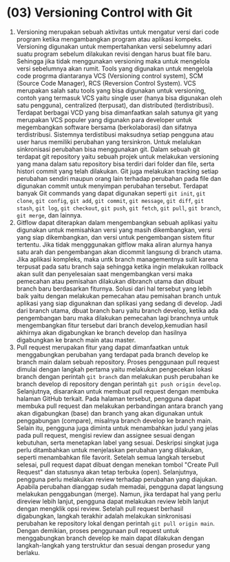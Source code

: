 # (03) Versioning Control with Git

1. Versioning merupakan sebuah aktivitas untuk mengatur versi dari code program ketika mengambangkan program atau aplikasi kompeks. Versioning digunakan untuk mempertahankan versi sebelumny adari suatu program sebelum dilakukan revisi dengan harus buat file baru. Sehingga jika tidak menggunakan versioning maka untuk mengelola versi sebelumnya akan rumit. Tools yang digunakan untuk mengelola code progrma diantaranya VCS (Versioning control system), SCM (Source Code  Manager), RCS (Reversion Control System). VCS merupakan salah satu tools yang bisa digunakan untuk versioning, contoh yang termasuk VCS yaitu single user (hanya bisa digunakan oleh satu pengguna), centralized (terpusat), dan distributed (terdistribusi). Terdapat berbagai VCD yang bisa dimanfaatkan salah satunya git yang merupakan VCS populer yang digunakn para developer untuk megembangkan software bersama (berkolaborasi) dan sifatnya terdistribusi. Sistemnya terdistibusi maksudnya setiap pengguna atau user harus memiliki perubahan yang tersinkron. Untuk melalukan sinkronisasi perubahan bisa menggunakan git. Dalam sebuah git terdapat git repository yaitu sebuah projek untuk melakukan versioning yang mana dalam satu repository bisa terdiri dari folder dan file, serta histori commit yang telah dilakukan. Git juga melakukan tracking setiap perubahan sendiri maupun orang lain terhadap perubahan pada file dan digunakan commit untuk menyimpan perubahan tersebut. Terdapat banyak Git commands yang dapat digunakan seperti `git init`, `git clone`, `git config`, `git add`, `git commit`, `git message`, `git diff`, `git stash`, `git log`, `git checkout`, `git push`, `git fetch`, `git pull`, `git branch`, `git merge`, dan lainnya.
2. Gitflow dapat diterapkan dalam mengembangkan sebuah aplikasi yaitu digunakan untuk memisahkan versi yang masih dikembangkan, versi yang siap dikembangkan, dan versi untuk pengembangan sistem fitur tertentu. Jika tidak mengggunakan gitflow maka aliran alurnya hanya satu arah dan pengembangan akan dicommit langsung di branch utama. Jika aplikasi kompleks, maka untk branch managementnya sulit karena terpusat pada satu branch saja sehingga ketika ingin melakukan rollback akan sulit dan penyelesaian saat mengembangkan versi maka pemecahan atau pemisahan dilakukan dibranch utama dan dibuat branch baru berdasarkan fiturnya. Solusi dari hal tersebut yang lebih baik yaitu dengan melakukan pemecahan atau pemisahan branch untuk aplikasi yang siap digunaknan dan splikasi yang sedang di develop. Jadi dari branch utama, dbuat branch baru yaitu branch develop, ketika ada pengembangan baru maka dilakukan pemecahan lagi branchnya untuk mengembangkan fitur tersebut dari branch develop,kemudian hasil akhirnya akan digabungkan ke branch develop dan hasilnya digabungkan ke branch main atau master.
3. Pull request merupakan fitur yang dapat dimanfaatkan untuk menggabungkan perubahan yang terdapat pada branch develop ke branch main dalam sebuah repository. Proses penggunaan pull request dimulai dengan langkah pertama yaitu melakukan pengecekan lokasi branch dengan perintah `git branch` dan melakukan push perubahan ke branch develop di repository dengan perintah `git push origin develop`. Selanjutnya, disarankan untuk membuat pull request dengan membuka halaman GitHub terkait. Pada halaman tersebut, pengguna dapat membuka pull request dan melakukan perbandingan antara branch yang akan digabungkan (base) dan branch yang akan digunakan untuk penggabungan (compare), misalnya branch develop ke branch main. Selain itu, pengguna juga diminta untuk menambahkan judul yang jelas pada pull request, mengisi review dan assignee sesuai dengan kebutuhan, serta menetapkan label yang sesuai. Deskripsi singkat juga perlu ditambahkan untuk menjelaskan perubahan yang dilakukan, seperti menambahkan file favorit. Setelah semua langkah tersebut selesai, pull request dapat dibuat dengan menekan tombol "Create Pull Request" dan statusnya akan tetap terbuka (open). Selanjutnya, pengguna perlu melakukan review terhadap perubahan yang diajukan. Apabila perubahan dianggap sudah memadai, pengguna dapat langsung melakukan penggabungan (merge). Namun, jika terdapat hal yang perlu direview lebih lanjut, pengguna dapat melakukan review lebih lanjut dengan mengklik opsi review. Setelah pull request berhasil digabungkan, langkah terakhir adalah melakukan sinkronisasi perubahan ke repository lokal dengan perintah `git pull origin main`. Dengan demikian, proses penggunaan pull request untuk menggabungkan branch develop ke main dapat dilakukan dengan langkah-langkah yang terstruktur dan sesuai dengan prosedur yang berlaku.
